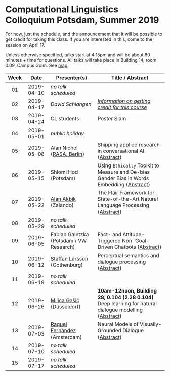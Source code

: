 # Computational Linguistics Colloquium Potsdam, Summer 2019


For now, just the schedule, and the announcement that it will be possible to get credit for taking this class. If you are interested in this, come to the session on April 17.

Unless otherwise specified, talks start at 4:15pm and will be about 60 minutes + time for questions.
All talks will take place in Building 14, room 0.09, Campus Golm. See  [map](https://www.uni-potsdam.de/db/zeik-portal/gm/lageplan-up.php?komplex=2).


| Week | Date | Presenter(s) | Title / Abstract|
|:------:|:------:|-----------|------|
01 | 2019-04-10 | *no talk scheduled* | |
02 | 2019-04-17 | *David Schlangen* | [*Information on getting credit for this course*](material/01-colloq-guidelines.pdf) |
03 | 2019-04-24 | CL students | Poster Slam |
04 | 2019-05-01 | *public holiday* | |
05 | 2019-05-08 | Alan Nichol ([RASA, Berlin](https://rasa.com)) | Shipping applied research in conversational AI ([Abstract](abstracts/nichol.md)) |
06 | 2019-05-15 | Shlomi Hod (Potsdam) | Using `Ethically` Toolkit to Measure and De-bias Gender Bias in Words Embedding ([Abstract](abstracts/hod.pdf)) |
07 | 2019-05-22 | [Alan Akbik](http://alanakbik.github.io) (Zalando) | The Flair Framework for State-of-the-Art Natural Language Processing ([Abstract](abstracts/akbik.md)) |
08 | 2019-05-29 | *no talk scheduled*  | |
09 | 2019-06-05 | Fabian Galetzka (Potsdam / VW Research) | Fact- and Attitude-Triggered Non-Goal-Driven Chatbots ([Abstract](abstracts/galetzka.md))|
10 | 2019-06-12 | [Staffan Larsson](https://www.gu.se/english/about_the_university/staff/?languageId=100001&userId=xlstaw) (Gothenburg) | Perceptual semantics and dialogue processing ([Abstract](abstracts/larsson.md)) |
11 | 2019-06-19 | *no talk scheduled* | |
12 | 2019-06-26 | [Milica Gašić](https://www.cs.hhu.de/en/research-groups/dialog-systems-and-machine-learning.html)  (Düsseldorf) | **10am-12noon, Building 28, 0.104 (2.28 0.104)** Deep learning for natural dialogue modelling ([Abstract](abstracts/gasic.md))
13 | 2019-07-03 | [Raquel Fernández](https://staff.fnwi.uva.nl/r.fernandezrovira/) (Amsterdam) | Neural Models of Visually-Grounded Dialogue ([Abstract](abstracts/fernandez.md))
14 | 2019-07-10 | *no talk scheduled* | |
15 | 2019-07-17 | *no talk scheduled* | |
